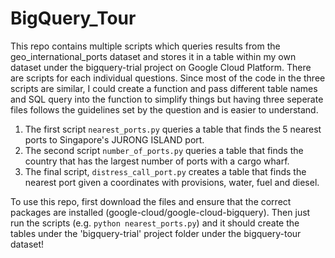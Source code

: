 # BigQuery_Tour

This repo contains multiple scripts which queries results from the geo_international_ports dataset and stores it in a table within my own dataset under the bigquery-trial project on Google Cloud Platform. There are scripts for each individual questions. Since most of the code in the three scripts are similar, I could create a function and pass different table names and SQL query into the function to simplify things but having three seperate files follows the guidelines set by the question and is easier to understand.

1. The first script `nearest_ports.py` queries a table that finds the 5 nearest ports to Singapore's JURONG ISLAND port.
2. The second script `number_of_ports.py` queries a table that finds the country that has the largest number of ports with a cargo wharf.
3. The final script, `distress_call_port.py` creates a table that finds the nearest port given a coordinates with provisions, water, fuel and diesel.

To use this repo, first download the files and ensure that the correct packages are installed (google-cloud/google-cloud-bigquery). Then just run the scripts (e.g. `python nearest_ports.py`) and it should create the tables under the 'bigquery-trial' project folder under the bigquery-tour dataset! 
